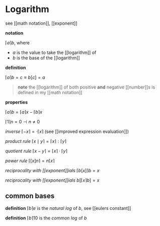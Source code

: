 # Logarithm

see [[math notation]], [[exponent]]

**notation**

$\lceil a \rceil b$, where

- $a$ is the value to take the [[logarithm]] of
- $b$ is the base of the [[logarithm]]

**definition**

$\lceil a \rceil b = c \equiv b[c] = a$

> **note** the [[logarithm]] of both positive **and** negative [[number]]s is defined in my [[math notation]]

**properties**

$\lceil a \rceil b = \lceil a \rceil x - \lceil b \rceil x$

$\lceil 1 \rceil n = 0 \dashv n \ne 0$

_inverse_ $\lceil -x \rceil = \cdot \lceil x \rceil$ (see [[improved expression evaluation]])

_product rule_ $\lceil x \mid y \rceil = \lceil x \rceil : \lceil y \rceil$

_quotient rule_ $\lceil x - y \rceil = \lceil x \rceil \cdot \lceil y \rceil$

_power rule_ $\lceil [x]n \rceil = n \lceil x \rceil$

_reciprocality with [[exponent]]ials_ $\lceil b[x] \rceil b = x$

_reciprocality with [[exponent]]ials_ $b[\lceil x \rceil b] = x$

## common bases

**definition** $\lceil b \rceil e$ is the _natural log_ of $b$, see [[eulers constant]]

**definition** $\lceil b \rceil 10$ is the _common log_ of $b$
